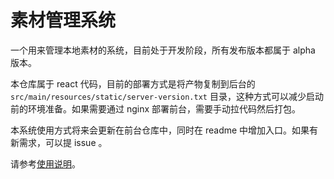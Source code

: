 # 素材管理系统

一个用来管理本地素材的系统，目前处于开发阶段，所有发布版本都属于 alpha 版本。

本仓库属于 react 代码，目前的部署方式是将产物复制到后台的 `src/main/resources/static/server-version.txt` 目录，这种方式可以减少启动前的环境准备。如果需要通过 nginx 部署前台，需要手动拉代码然后打包。

本系统使用方式将来会更新在前台仓库中，同时在 readme 中增加入口。如果有新需求，可以提 issue 。

请参考[使用说明](https://github.com/wrote-code/media#readme)。

